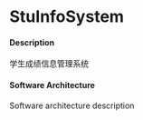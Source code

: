 # StuInfoSystem

#### Description
学生成绩信息管理系统

#### Software Architecture
Software architecture description
